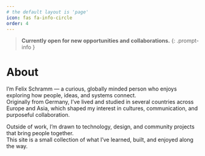 ```yaml
---
# the default layout is 'page'
icon: fas fa-info-circle
order: 4
---
```


> **Currently open for new opportunities and collaborations.**
{: .prompt-info }

# About

I’m Felix Schramm — a curious, globally minded person who enjoys exploring how people, ideas, and systems connect.  
Originally from Germany, I’ve lived and studied in several countries across Europe and Asia, which shaped my interest in cultures, communication, and purposeful collaboration.  

Outside of work, I’m drawn to technology, design, and community projects that bring people together.  
This site is a small collection of what I’ve learned, built, and enjoyed along the way.